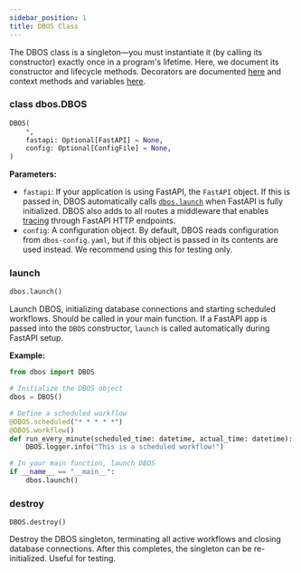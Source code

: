 ```yaml
---
sidebar_position: 1
title: DBOS Class
---
```


The DBOS class is a singleton&mdash;you must instantiate it (by calling its constructor) exactly once in a program's lifetime.
Here, we document its constructor and lifecycle methods.
Decorators are documented [here](./decorators.md) and context methods and variables [here](./contexts.md).

### class dbos.DBOS

```python
DBOS(
    *,
    fastapi: Optional[FastAPI] = None,
    config: Optional[ConfigFile] = None,
)
```

**Parameters:**
- `fastapi`: If your application is using FastAPI, the `FastAPI` object. If this is passed in, DBOS automatically calls [`dbos.launch`](#launch) when FastAPI is fully initialized. DBOS also adds to all routes a middleware that enables [tracing](../tutorials/logging-and-tracing.md#tracing) through FastAPI HTTP endpoints.
- `config`: A configuration object. By default, DBOS reads configuration from `dbos-config.yaml`, but if this object is passed in its contents are used instead. We recommend using this for testing only.


### launch

```python
dbos.launch()
```

Launch DBOS, initializing database connections and starting scheduled workflows.
Should be called in your main function.
If a FastAPI app is passed into the `DBOS` constructor, `launch` is called automatically during FastAPI setup.

**Example:**
```python
from dbos import DBOS

# Initialize the DBOS object
dbos = DBOS()

# Define a scheduled workflow
@DBOS.scheduled("* * * * *")
@DBOS.workflow()
def run_every_minute(scheduled_time: datetime, actual_time: datetime):
    DBOS.logger.info("This is a scheduled workflow!")

# In your main function, launch DBOS
if __name__ == "__main__":
    dbos.launch()
```

### destroy

```
DBOS.destroy()
```

Destroy the DBOS singleton, terminating all active workflows and closing database connections.
After this completes, the singleton can be re-initialized.
Useful for testing.